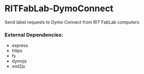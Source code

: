 # RITFabLab-DymoConnect
 Send label requests to Dymo Connect from RIT FabLab computers

### External Dependencies:
- express
- https
- fs
- dymojs
- xml2js